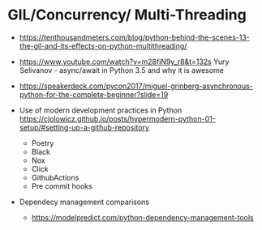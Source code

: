 # GIL/Concurrency/ Multi-Threading
+ https://tenthousandmeters.com/blog/python-behind-the-scenes-13-the-gil-and-its-effects-on-python-multithreading/
+ https://www.youtube.com/watch?v=m28fiN9y_r8&t=132s Yury Selivanov - async/await in Python 3.5 and why it is awesome
+ https://speakerdeck.com/pycon2017/miguel-grinberg-asynchronous-python-for-the-complete-beginner?slide=19






+ Use of modern development practices in Python
https://cjolowicz.github.io/posts/hypermodern-python-01-setup/#setting-up-a-github-repository
  - Poetry
  - Black
  - Nox
  - Click
  - GithubActions
  - Pre commit hooks
 

+ Dependecy management comparisons
  - https://modelpredict.com/python-dependency-management-tools
